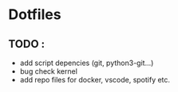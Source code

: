 # Dotfiles
## TODO : 
- add script depencies (git, python3-git...)
- bug check kernel
- add repo files for docker, vscode, spotify etc.